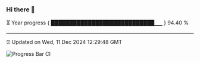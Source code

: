 ### Hi there 👋

⏳ Year progress { ████████████████████████████▁▁ } 94.40 %

---

⏰ Updated on Wed, 11 Dec 2024 12:29:48 GMT

![Progress Bar CI](https://github.com/liununu/liununu/workflows/Progress%20Bar%20CI/badge.svg)
